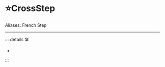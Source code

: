 # ⭐<labor>CrossStep</motor>

Aliases: French Step

---

<!-- =================================================== -->
<!-- =================================================== -->
<!-- =================================================== -->
<!-- =================================================== -->
<!-- =================================================== -->
::: details 🛠

-

:::
